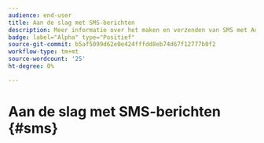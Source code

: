 ```yaml
---
audience: end-user
title: Aan de slag met SMS-berichten
description: Meer informatie over het maken en verzenden van SMS met Adobe Campaign Web
badge: label="Alpha" type="Positief"
source-git-commit: b5af5099d62e0e424fffdd8eb74d67f12777b0f2
workflow-type: tm+mt
source-wordcount: '25'
ht-degree: 0%

---
```


# Aan de slag met SMS-berichten {#sms}


